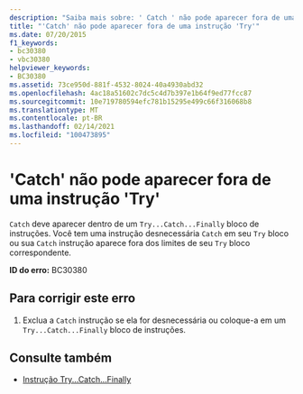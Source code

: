 ```yaml
---
description: "Saiba mais sobre: ' Catch ' não pode aparecer fora de uma instrução ' Try '"
title: "'Catch' não pode aparecer fora de uma instrução 'Try'"
ms.date: 07/20/2015
f1_keywords:
- bc30380
- vbc30380
helpviewer_keywords:
- BC30380
ms.assetid: 73ce950d-881f-4532-8024-40a4930abd32
ms.openlocfilehash: 4ac18a51602c7dc5c4d7b397e1b64f9ed77fcc87
ms.sourcegitcommit: 10e719780594efc781b15295e499c66f316068b8
ms.translationtype: MT
ms.contentlocale: pt-BR
ms.lasthandoff: 02/14/2021
ms.locfileid: "100473895"
---
```

# <a name="catch-cannot-appear-outside-a-try-statement"></a>'Catch' não pode aparecer fora de uma instrução 'Try'

`Catch` deve aparecer dentro de um `Try...Catch...Finally` bloco de instruções. Você tem uma instrução desnecessária `Catch` em seu `Try` bloco ou sua `Catch` instrução aparece fora dos limites de seu `Try` bloco correspondente.  
  
 **ID do erro:** BC30380  
  
## <a name="to-correct-this-error"></a>Para corrigir este erro  
  
1. Exclua a `Catch` instrução se ela for desnecessária ou coloque-a em um `Try...Catch...Finally` bloco de instruções.  
  
## <a name="see-also"></a>Consulte também

- [Instrução Try...Catch...Finally](../language-reference/statements/try-catch-finally-statement.md)
